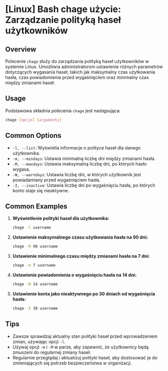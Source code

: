 # [Linux] Bash chage użycie: Zarządzanie polityką haseł użytkowników

## Overview
Polecenie `chage` służy do zarządzania polityką haseł użytkowników w systemie Linux. Umożliwia administratorom ustawienie różnych parametrów dotyczących wygasania haseł, takich jak maksymalny czas użytkowania hasła, czas powiadomienia przed wygaśnięciem oraz minimalny czas między zmianami haseł.

## Usage
Podstawowa składnia polecenia `chage` jest następująca:

```bash
chage [opcje] [argumenty]
```

## Common Options
- `-l, --list`: Wyświetla informacje o polityce haseł dla danego użytkownika.
- `-m, --mindays`: Ustawia minimalną liczbę dni między zmianami hasła.
- `-M, --maxdays`: Ustawia maksymalną liczbę dni, po których hasło wygasa.
- `-W, --warndays`: Ustawia liczbę dni, w których użytkownik jest powiadamiany przed wygaśnięciem hasła.
- `-I, --inactive`: Ustawia liczbę dni po wygaśnięciu hasła, po których konto staje się nieaktywne.

## Common Examples
1. **Wyświetlenie polityki haseł dla użytkownika:**

   ```bash
   chage -l username
   ```

2. **Ustawienie maksymalnego czasu użytkowania hasła na 90 dni:**

   ```bash
   chage -M 90 username
   ```

3. **Ustawienie minimalnego czasu między zmianami hasła na 7 dni:**

   ```bash
   chage -m 7 username
   ```

4. **Ustawienie powiadomienia o wygaśnięciu hasła na 14 dni:**

   ```bash
   chage -W 14 username
   ```

5. **Ustawienie konta jako nieaktywnego po 30 dniach od wygaśnięcia hasła:**

   ```bash
   chage -I 30 username
   ```

## Tips
- Zawsze sprawdzaj aktualny stan polityki haseł przed wprowadzeniem zmian, używając opcji `-l`.
- Używaj opcji `-m` i `-M` w parze, aby zapewnić, że użytkownicy będą zmuszeni do regularnej zmiany haseł.
- Regularnie przeglądaj i aktualizuj polityki haseł, aby dostosować je do zmieniających się potrzeb bezpieczeństwa w organizacji.